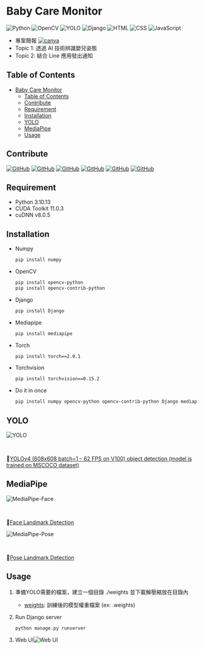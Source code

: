 # Baby Care Monitor

![Python](https://img.shields.io/badge/Python-14354C.svg?logo=python&logoColor=white) ![OpenCV](https://img.shields.io/badge/Opencv-5C3EE8.svg?logo=Opencv&logoColor=white) ![YOLO](https://img.shields.io/badge/YOLO-00FFFF.svg?logo=YOLO&logoColor=black) ![Django](https://img.shields.io/badge/Django-092E20.svg?logo=django&logoColor=white) ![HTML](https://img.shields.io/badge/HTML-239120.svg?logo=html5&logoColor=white) ![CSS](https://img.shields.io/badge/CSS-239120.svg?logo=css3&logoColor=white) ![JavaScript](https://img.shields.io/badge/JavaScript-323330.svg?logo=javascript&logoColor=F7DF1E)

- 專案簡報 [![canva](https://img.shields.io/badge/Canva-00C4CC.svg?logo=canva&logoColor=white)](https://www.canva.com/design/DAFuaCpKdco/ZC69DutcrrcdtmkrKOYDMw/view?utm_content=DAFuaCpKdco&utm_campaign=designshare&utm_medium=link&utm_source=publishsharelink)
- Topic 1: 透過 AI 技術辨識嬰兒姿態
- Topic 2: 結合 Line 應用發出通知

## Table of Contents

- [Baby Care Monitor](#baby-care-monitor)
  - [Table of Contents](#table-of-contents)
  - [Contribute](#contribute)
  - [Requirement](#requirement)
  - [Installation](#installation)
  - [YOLO](#yolo)
  - [MediaPipe](#mediapipe)
  - [Usage](#usage)

## Contribute

[![GitHub](https://badgen.net/badge/icon/YunTW?icon=github&label)](https://github.com/YunTW) [![GitHub](https://badgen.net/badge/icon/BradyFan?icon=github&label)](https://github.com/BradyFan) [![GitHub](https://badgen.net/badge/icon/BrianLiu?icon=github&label)](https://github.com/brianvan555) [![GitHub](https://badgen.net/badge/icon/Uricorn?icon=github&label)](https://github.com/Uricorn99) [![GitHub](https://badgen.net/badge/icon/IvanHsiao?icon=github&label)](https://github.com/IvanHsiao29) [![GitHub](https://badgen.net/badge/icon/Jelly?icon=github&label)](https://github.com/Jelley123)

## Requirement

- Python 3.10.13
- CUDA Toolkit 11.0.3
- cuDNN v8.0.5

## Installation

- Numpy
  
  ```bash
  pip install numpy
  ```

- OpenCV

  ```bash
  pip install opencv-python
  pip install opencv-contrib-python
  ```

- Django

  ```bash
  pip install Django
  ```

- Mediapipe
  
  ```bash
  pip install mediapipe
  ```

- Torch
  
  ```bash
  pip install torch==2.0.1
  ```

- Torchvision

  ```bash
  pip install torchvision==0.15.2
  ```

- Do it in once

  ```bash
  pip install numpy opencv-python opencv-contrib-python Django mediapipe torch==2.0.1 torchvision==0.15.2
  ```

## YOLO

![YOLO](https://miro.medium.com/v2/resize:fit:2792/format:webp/1*Co8xD0IWPaBiWr-Xfu38dw.jpeg)

<br>

:link:[YOLOv4 (608x608 batch=1 – 62 FPS on V100) object detection (model is trained on MSCOCO dataset)](https://alexeyab84.medium.com/yolov4-the-most-accurate-real-time-neural-network-on-ms-coco-dataset-73adfd3602fe)

## MediaPipe

![MediaPipe-Face](https://developers.google.com/static/mediapipe/images/solutions/examples/face_landmarker_720.png)

<br>

:link:[Face Landmark Detection](https://mediapipe-studio.webapps.google.com/demo/face_landmarker)

![MediaPipe-Pose](https://developers.google.com/static/mediapipe/images/solutions/examples/pose_detector_720.png)

<br>

:link:[Pose Landmark Detection](https://mediapipe-studio.webapps.google.com/demo/pose_landmarker)

## Usage

1. 準備YOLO需要的檔案，建立一個目錄 ./weights 並下載解壓縮放在目錄內

   - [weights](https://drive.google.com/drive/folders/1RxjkyTuoJ6ESHTZqOCaTNsD5cBGrgN4s?usp=drive_link): 訓練後的模型權重檔案 (ex: .weights)

2. Run Django server

   ```bash
   python manage.py runserver
   ```

3. Web UI![Web UI](./img/WebUI.png)
